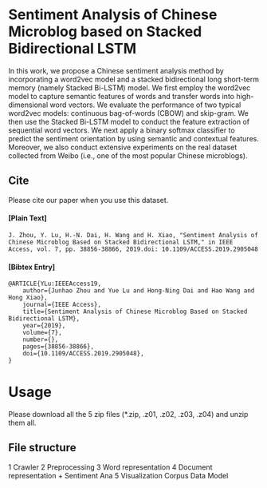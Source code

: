 # Sentiment Analysis of Chinese Microblog based on Stacked Bidirectional LSTM
In this work, we propose a Chinese sentiment analysis method by incorporating a word2vec model and a stacked bidirectional long short-term memory (namely Stacked Bi-LSTM) model. We first employ the word2vec model to capture semantic features of words and transfer words into high-dimensional word vectors. We evaluate the performance of two typical word2vec models: continuous bag-of-words (CBOW) and skip-gram. We then use the Stacked Bi-LSTM model to conduct the feature extraction of sequential word vectors. We next apply a binary softmax classifier to predict the sentiment orientation by using semantic and contextual features. Moreover, we also conduct extensive experiments on the real dataset collected from Weibo (i.e., one of the most popular Chinese microblogs). 

## Cite
Please cite our paper when you use this dataset.

#### [Plain Text]
```
J. Zhou, Y. Lu, H.-N. Dai, H. Wang and H. Xiao, "Sentiment Analysis of Chinese Microblog Based on Stacked Bidirectional LSTM," in IEEE Access, vol. 7, pp. 38856-38866, 2019.doi: 10.1109/ACCESS.2019.2905048
```

#### [Bibtex Entry]
```
@ARTICLE{YLu:IEEEAccess19, 
	author={Junhao Zhou and Yue Lu and Hong-Ning Dai and Hao Wang and Hong Xiao}, 
	journal={IEEE Access}, 
	title={Sentiment Analysis of Chinese Microblog Based on Stacked Bidirectional LSTM}, 
	year={2019}, 
	volume={7}, 
	number={}, 
	pages={38856-38866}, 
	doi={10.1109/ACCESS.2019.2905048}, 
}
```

# Usage
Please download all the 5 zip files (*.zip, .z01, .z02, .z03, .z04) and unzip them all. 

## File structure 
1 Crawler 
2 Preprocessing
3 Word representation
4 Document representation + Sentiment Ana
5 Visualization
Corpus
Data
Model

